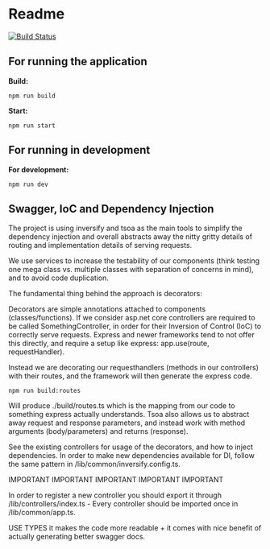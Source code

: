 # Readme
[![Build Status](https://travis-ci.com/TeiturMcSwagger/P7-Matchmaking-Backend.svg?branch=master)](https://travis-ci.com/TeiturMcSwagger/P7-Matchmaking-Backend)
## For running the application
**Build:**

```
npm run build
```

**Start:**

```
npm run start
```


## For running in development
**For development:**

```
npm run dev
```

## Swagger, IoC and Dependency Injection
The project is using inversify and tsoa as the main tools to simplify the dependency injection and overall abstracts away the nitty gritty details of routing and implementation details of serving requests. 

We use services to increase the testability of our components (think testing one mega class vs. multiple classes with separation of concerns in mind), and to avoid code duplication.

The fundamental thing behind the approach is decorators:

Decorators are simple annotations attached to components (classes/functions). If we consider asp.net core controllers are required to be called SomethingController, in order for their Inversion of Control (IoC) to correctly serve requests. Express and newer frameworks tend to not offer this directly, and require a setup like express: app.use(route, requestHandler). 

Instead we are decorating our requesthandlers (methods in our controllers) with their routes, and the framework will then generate the express code.
```
npm run build:routes
```

Will produce ./build/routes.ts which is the mapping from our code to something express actually understands.
Tsoa also allows us to abstract away request and response parameters, and instead work with method arguments (body/parameters) and returns (response).

See the existing controllers for usage of the decorators, and how to inject dependencies. 
In order to make new dependencies available for DI, follow the same pattern in /lib/common/inversify.config.ts.

IMPORTANT IMPORTANT IMPORTANT IMPORTANT IMPORTANT

In order to register a new controller you should export it through /lib/controllers/index.ts 
    - Every controller should be imported once in /lib/common/app.ts.

USE TYPES it makes the code more readable + it comes with nice benefit of actually generating better swagger docs. 

